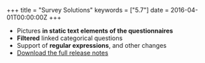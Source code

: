 +++
title = "Survey Solutions"
keywords = ["5.7"]
date = 2016-04-01T00:00:00Z
+++

-   Pictures **in static text elements of the questionnaires**
-   **Filtered** linked categorical questions
-   Support of **regular expressions**, and other changes
-   [Download the full release
    notes](http://siteresources.worldbank.org/INTCOMPTOOLS/Resources/8213623-1380598436379/9346245-1408049903585/ReleaseLetter14.pdf)